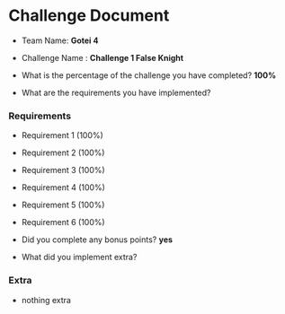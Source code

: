 # Challenge Document

- Team Name: **Gotei 4**
- Challenge Name : **Challenge 1 False Knight**

- What is the percentage of the challenge you have completed? **100%**

- What are the requirements you have implemented?

### Requirements

- Requirement 1 (100%)
- Requirement 2 (100%)
- Requirement 3 (100%)
- Requirement 4 (100%)
- Requirement 5 (100%)
- Requirement 6 (100%)

- Did you complete any bonus points? **yes**

- What did you implement extra?

### Extra

- nothing extra
